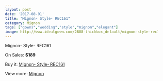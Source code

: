 ```yaml
---
layout: post
date: '2017-08-01'
title: "Mignon- Style- REC161"
category: Mignon
tags: ["gowns","wedding","style","mignon","elegant"]
image: http://www.idealgown.com/2888-thickbox_default/mignon-style-rec161.jpg
---
```

Mignon- Style- REC161

On Sales: **$189**
<a href="https://www.idealgown.com/en/mignon/1369-mignon-style-rec161.html"><amp-img layout="responsive" width="600" height="600" src="//www.idealgown.com/2888-thickbox_default/mignon-style-rec161.jpg" alt="Mignon- Style- REC161 0" /></a>
<a href="https://www.idealgown.com/en/mignon/1369-mignon-style-rec161.html"><amp-img layout="responsive" width="600" height="600" src="//www.idealgown.com/2889-thickbox_default/mignon-style-rec161.jpg" alt="Mignon- Style- REC161 1" /></a>

Buy it: [Mignon- Style- REC161](https://www.idealgown.com/en/mignon/1369-mignon-style-rec161.html "Mignon- Style- REC161")

View more: [Mignon](https://www.idealgown.com/en/17-mignon "Mignon")